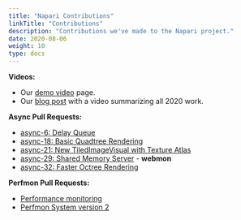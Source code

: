 ```yaml
---
title: "Napari Contributions"
linkTitle: "Contributions"
description: "Contributions we've made to the Napari project."
date: 2020-08-06
weight: 10
type: docs
---
```


**Videos:**
* Our [demo video](/experience/contracting/napari/videos/) page.
* Our [blog post](/blog/2021/01/23/napari-2020-rendering-update/) with a
  video summarizing all 2020 work.

**Async Pull Requests:**

* [async-6: Delay Queue](https://github.com/napari/napari/pull/1679)
* [async-18: Basic Quadtree Rendering](https://github.com/napari/napari/pull/1793)
* [async-21: New TiledImageVisual with Texture Atlas](https://github.com/napari/napari/pull/1837)
* [async-29: Shared Memory Server](https://github.com/napari/napari/pull/1909) - **webmon**
* [async-32: Faster Octree Rendering](https://github.com/napari/napari/pull/1977)

**Perfmon Pull Requests:**
* [Performance monitoring](https://github.com/napari/napari/pull/1262)
* [Perfmon System version 2](https://github.com/napari/napari/pull/1453)
